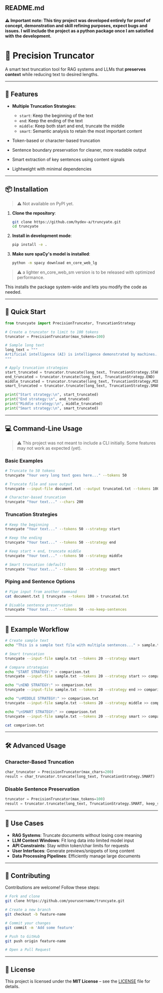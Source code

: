 ## README.md

#### ⚠️ Important note: This tiny project was developed entirely for proof of concept, demonstration and skill refining purposes, expect bugs and issues. I will include the project as a python package once I am satisfied with the development. 

# 🧠 Precision Truncator

A smart text truncation tool for RAG systems and LLMs that **preserves context** while reducing text to desired lengths.

---

## 🚀 Features

- **Multiple Truncation Strategies**:
  - `start`: Keep the beginning of the text
  - `end`: Keep the ending of the text
  - `middle`: Keep both start and end, truncate the middle
  - `smart`: Semantic analysis to retain the most important content

- Token-based or character-based truncation
- Sentence boundary preservation for cleaner, more readable output
- Smart extraction of key sentences using content signals
- Lightweight with minimal dependencies

---

## 📦 Installation

> ⚠️ Not available on PyPI yet.

1. **Clone the repository**:

   ```bash
   git clone https://github.com/hydev-a/truncyate.git
   cd truncyate
   ```

2. **Install in development mode**:

   ```bash
   pip install -e .
   ```
   
3. **Make sure spaCy's model is installed**: 

   ```bash
   python -m spacy download en_core_web_lg
   ```
> ⚠️ a lighter en_core_web_sm version is to be released with optimized performance.

This installs the package system-wide and lets you modify the code as needed.

---

## 🧪 Quick Start

```python
from truncyate import PrecisionTruncator, TruncationStrategy

# Create a truncator to limit to 100 tokens
truncator = PrecisionTruncator(max_tokens=100)

# Sample long text
long_text = """
Artificial intelligence (AI) is intelligence demonstrated by machines...
"""

# Apply truncation strategies
start_truncated = truncator.truncate(long_text, TruncationStrategy.START)
end_truncated = truncator.truncate(long_text, TruncationStrategy.END)
middle_truncated = truncator.truncate(long_text, TruncationStrategy.MIDDLE)
smart_truncated = truncator.truncate(long_text, TruncationStrategy.SMART)

print("Start strategy:\n", start_truncated)
print("End strategy:\n", end_truncated)
print("Middle strategy:\n", middle_truncated)
print("Smart strategy:\n", smart_truncated)
```

---

## 💻 Command-Line Usage

> ⚠️ This project was not meant to include a CLI initially. Some features may not work as expected (yet).

### Basic Examples

```bash
# Truncate to 50 tokens
truncyate "Your very long text goes here..." --tokens 50

# Truncate file and save output
truncyate --input-file document.txt --output truncated.txt --tokens 100

# Character-based truncation
truncyate "Your text..." --chars 200
```

### Truncation Strategies

```bash
# Keep the beginning
truncyate "Your text..." --tokens 50 --strategy start

# Keep the ending
truncyate "Your text..." --tokens 50 --strategy end

# Keep start + end, truncate middle
truncyate "Your text..." --tokens 50 --strategy middle

# Smart truncation (default)
truncyate "Your text..." --tokens 50 --strategy smart
```

### Piping and Sentence Options

```bash
# Pipe input from another command
cat document.txt | truncyate --tokens 100 > truncated.txt

# Disable sentence preservation
truncyate "Your text..." --tokens 50 --no-keep-sentences
```

---

## 🔁 Example Workflow

```bash
# Create sample text
echo "This is a sample text file with multiple sentences..." > sample.txt

# Smart truncation
truncyate --input-file sample.txt --tokens 20 --strategy smart

# Compare strategies
echo "START STRATEGY:" > comparison.txt
truncyate --input-file sample.txt --tokens 20 --strategy start >> comparison.txt

echo "\nEND STRATEGY:" >> comparison.txt
truncyate --input-file sample.txt --tokens 20 --strategy end >> comparison.txt

echo "\nMIDDLE STRATEGY:" >> comparison.txt
truncyate --input-file sample.txt --tokens 20 --strategy middle >> comparison.txt

echo "\nSMART STRATEGY:" >> comparison.txt
truncyate --input-file sample.txt --tokens 20 --strategy smart >> comparison.txt

cat comparison.txt
```

---

## 🛠️ Advanced Usage

### Character-Based Truncation

```python
char_truncator = PrecisionTruncator(max_chars=200)
result = char_truncator.truncate(long_text, TruncationStrategy.SMART)
```

### Disable Sentence Preservation

```python
truncator = PrecisionTruncator(max_tokens=100)
result = truncator.truncate(long_text, TruncationStrategy.SMART, keep_sentences=False)
```

---

## 🎯 Use Cases

* **RAG Systems**: Truncate documents without losing core meaning
* **LLM Context Windows**: Fit long data into limited model input
* **API Constraints**: Stay within token/char limits for requests
* **User Interfaces**: Generate previews/snippets of long content
* **Data Processing Pipelines**: Efficiently manage large documents

---

## 🤝 Contributing

Contributions are welcome! Follow these steps:

```bash
# Fork and clone
git clone https://github.com/yourusername/truncyate.git

# Create a new branch
git checkout -b feature-name

# Commit your changes
git commit -m 'Add some feature'

# Push to GitHub
git push origin feature-name

# Open a Pull Request
```

---

## 📄 License

This project is licensed under the **MIT License** – see the [LICENSE](./LICENSE) file for details.